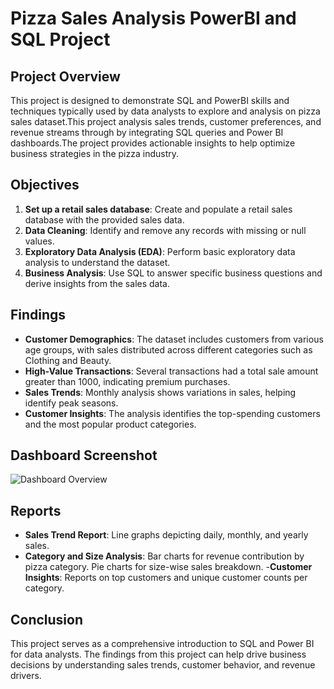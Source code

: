 
# Pizza Sales Analysis PowerBI and SQL Project

## Project Overview
This project is designed to demonstrate SQL and PowerBI skills and techniques typically used by data analysts to explore and analysis on pizza sales dataset.This project analysis sales trends, customer preferences, and revenue streams through by integrating SQL queries and Power BI dashboards.The project provides actionable insights to help optimize business strategies in the pizza industry.




## Objectives

1. **Set up a retail sales database**: Create and populate a retail sales database with the provided sales data.
2. **Data Cleaning**: Identify and remove any records with missing or null values.
3. **Exploratory Data Analysis (EDA)**: Perform basic exploratory data analysis to understand the dataset.
4. **Business Analysis**: Use SQL to answer specific business questions and derive insights from the sales data.

## Findings

- **Customer Demographics**: The dataset includes customers from various age groups, with sales distributed across different categories such as Clothing and Beauty.
- **High-Value Transactions**: Several transactions had a total sale amount greater than 1000, indicating premium purchases.
- **Sales Trends**: Monthly analysis shows variations in sales, helping identify peak seasons.
- **Customer Insights**: The analysis identifies the top-spending customers and the most popular product categories.


## Dashboard Screenshot
![Dashboard Overview](
https://github.com/Muneer-8701/Pizza-Sales-Analysis-PowerBI-SQL/blob/2f0298698bd9014157efe07d42e8be9ee1006ef1/Dashboard.png)
## Reports

- **Sales Trend Report**: Line graphs depicting daily, monthly, and yearly sales.
- **Category and Size Analysis**: Bar charts for revenue contribution by pizza category.
    Pie charts for size-wise sales breakdown.
-**Customer Insights**: Reports on top customers and unique customer counts per category.

## Conclusion
This project serves as a comprehensive introduction to SQL and Power BI for data analysts. The findings from this project can help drive business decisions by understanding sales trends, customer behavior, and  revenue drivers.
